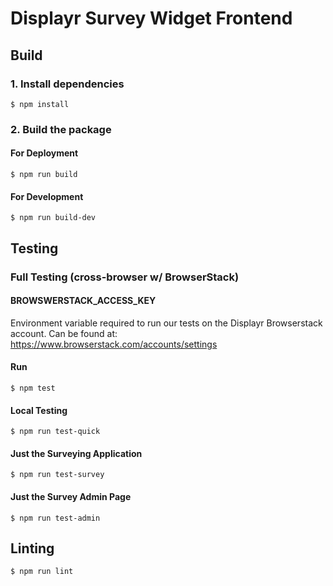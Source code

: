 #  Displayr Survey Widget Frontend

## Build
### 1. Install dependencies
```
$ npm install
```
### 2. Build the package

#### For Deployment
```
$ npm run build
```
#### For Development
```
$ npm run build-dev
```

## Testing

### Full Testing (cross-browser w/ BrowserStack)
#### BROWSWERSTACK_ACCESS_KEY
Environment variable required to run our tests on the Displayr Browserstack account. Can be found at:
https://www.browserstack.com/accounts/settings

#### Run
```
$ npm test
```

#### Local Testing
```
$ npm run test-quick
```
#### Just the Surveying Application
```
$ npm run test-survey
```
#### Just the Survey Admin Page
```
$ npm run test-admin
```

## Linting
```
$ npm run lint
```
